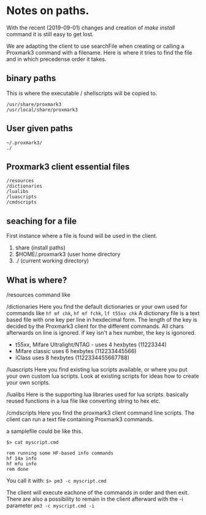 # Notes on paths.


With the recent (2019-09-01) changes and creation of _make install_  command it is still easy to get lost.

We are adapting the client to use searchFile when creating or calling a Proxmark3 command with a filename.
Here is where it tries to find the file and in which precedense order it takes.




## binary paths
This is where the executable / shellscripts will be copied to.

```
/usr/share/proxmark3
/usr/local/share/proxmark3
```

## User given paths
```
~/.proxmark3/
./
```

## Proxmark3 client essential files
```
/resources
/dictionaries
/lualibs
/luascripts
/cmdscripts
```

## seaching for a file
First instance where a file is found will be used in the client. 

1. share  (install paths)
2. $HOME/.proxmark3   (user home directory
3. ./    (current working directory)


## What is where?
/resources
command like 

/dictionaries 
Here you find the default dictionaries or your own used for commands like `hf mf chk`, `hf mf fchk`, `lf t55xx chk`
A dictionary file is a text based file with one key per line in hexdecimal form.
The length of the key is decided by the Proxmark3 client for the different commands.  All chars afterwards on line is ignored.
if key isn't a hex number, the key is igonored.

- t55xx, Mifare Ultralight/NTAG  - uses 4 hexbytes (11223344) 
- Mifare classic uses 6 hexbytes (112233445566)
- iClass uses 8 hexbytes (1122334455667788)

/luascripts
Here you find existing lua scripts available,  or where you put your own custom lua scripts. Look at existing scripts for ideas how to create your own scripts.

/lualibs
Here is the supporting lua libraries used for lua scripts. basically reused functions in a lua file like converting string to hex etc.

/cmdscripts
Here you find the proxmark3 client command line scripts.  The client can run a text file containing Proxmark3 commands.

a samplefile could be like this.
```
$> cat myscript.cmd

rem running some HF-based info commands
hf 14a info
hf mfu info
rem done
```

You call it with:
`$> pm3 -c myscript.cmd`  

The client will execute eachone of the commands in order and then exit.   There are also a possibility to remain in the client afterward with the -i parameter
`pm3 -c myscript.cmd -i`
